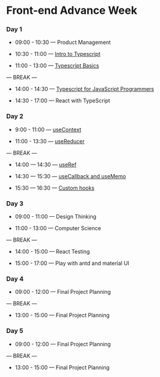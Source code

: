 # Front-end Advance Week

### Day 1

- 09:00 - 10:30  —  Product Management 

- 10:30 - 11:00 — [Intro to Typescript](https://fac-slides.netlify.app/slides/typescript/#0)

- 11:00 - 13:00 — [Typescript Basics](https://www.executeprogram.com/courses/typescript-basics)


— BREAK —

- 14:00 - 14:30  —  [Typescript for JavaScript Programmers](https://www.typescriptlang.org/docs/handbook/typescript-in-5-minutes.html)

- 14:30 - 17:00 — React with TypeScript


### Day 2

- 9:00 - 11:00 — [useContext](https://beta.reactjs.org/learn/passing-data-deeply-with-context) 
  
- 11:00 - 13:30 — [useReducer](https://beta.reactjs.org/learn/extracting-state-logic-into-a-reducer)

— BREAK —

- 14:00 — 14:30 — [useRef](https://github.com/GSG-CA/react-advanced-hooks/blob/main/useRef.md)

- 14:30 — 15:30 — [useCallback and useMemo](https://)

- 15:30 — 16:30 — [Custom hooks](https://beta.reactjs.org/learn/reusing-logic-with-custom-hooks)


### Day 3

- 09:00 - 11:00 — Design Thinking 

- 11:00 - 13:00 — Computer Science

— BREAK —

- 14:00 - 15:00 — React Testing


- 15:00 - 17:00 — Play with antd and material UI

### Day 4

- 09:00 - 12:00 — Final Project Planning

— BREAK —

- 13:00 - 15:00 — Final Project Planning


### Day 5

- 09:00 - 12:00 — Final Project Planning

— BREAK —

- 13:00 - 15:00 — Final Project Planning

